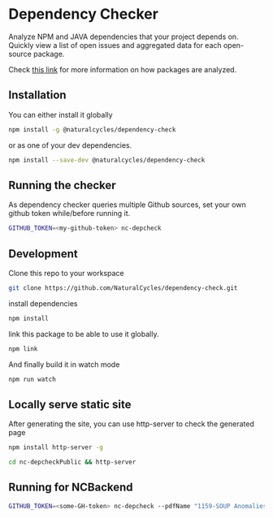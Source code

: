 # Dependency Checker

Analyze NPM and JAVA dependencies that your project depends on.
Quickly view a list of open issues and aggregated data for each open-source package.

Check [this link](https://depchecker.com/blog/analyze-project-deps/) for more information on how packages are analyzed.
 

## Installation

You can either install it globally 
```bash
npm install -g @naturalcycles/dependency-check
```

or as one of your dev dependencies.

```bash
npm install --save-dev @naturalcycles/dependency-check
```

## Running the checker

As dependency checker queries multiple Github sources, set your own github token while/before running it.

```bash
GITHUB_TOKEN=<my-github-token> nc-depcheck
```


## Development

Clone this repo to your workspace

```bash
git clone https://github.com/NaturalCycles/dependency-check.git
```

install dependencies

```bash
npm install
```

link this package to be able to use it globally.

```bash
npm link
```

And finally build it in watch mode

```bash
npm run watch
```

## Locally serve static site

After generating the site, you can use http-server to check the generated page

```bash
npm install http-server -g
```

```bash
cd nc-depcheckPublic && http-server
```


## Running for NCBackend

```bash
GITHUB_TOKEN=<some-GH-token> nc-depcheck --pdfName "1159-SOUP Anomalies List" --only lombok joda-time jackson guava
```
